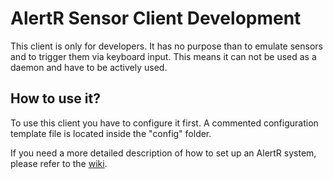 # AlertR Sensor Client Development

This client is only for developers. It has no purpose than to emulate sensors and to trigger them via keyboard input. This means it can not be used as a daemon and have to be actively used.


## How to use it?

To use this client you have to configure it first. A commented configuration template file is located inside the "config" folder.

If you need a more detailed description of how to set up an AlertR system, please refer to the [wiki](https://github.com/sqall01/alertR/wiki).